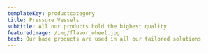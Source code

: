 ```yaml
---
templateKey: productcategory
title: Pressure Vessels
subtitle: All our products hold the highest quality
featuredimage: /img/flavor_wheel.jpg
text: Our base products are used in all our tailored solutions
---
```

